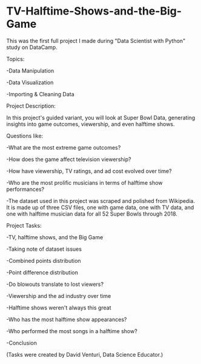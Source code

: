 # TV-Halftime-Shows-and-the-Big-Game
This was the first full project I made during "Data Scientist with Python" study on DataCamp.



Topics:

-Data Manipulation

-Data Visualization

-Importing & Cleaning Data



Project Description:

In this project's guided variant, you will look at Super Bowl Data, generating insights into game outcomes, viewership, and even halftime shows.



Questions like:

-What are the most extreme game outcomes?

-How does the game affect television viewership?

-How have viewership, TV ratings, and ad cost evolved over time?

-Who are the most prolific musicians in terms of halftime show performances?

-The dataset used in this project was scraped and polished from Wikipedia. It is made up of three CSV files, one with game data, one with TV data, and one with halftime musician data for all 52 Super Bowls through 2018.



Project Tasks:

-TV, halftime shows, and the Big Game

-Taking note of dataset issues

-Combined points distribution

-Point difference distribution

-Do blowouts translate to lost viewers?

-Viewership and the ad industry over time

-Halftime shows weren't always this great

-Who has the most halftime show appearances?

-Who performed the most songs in a halftime show?

-Conclusion

(Tasks were created by David Venturi, Data Science Educator.)

